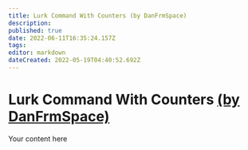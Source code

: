 ```yaml
---
title: Lurk Command With Counters (by DanFrmSpace)
description: 
published: true
date: 2022-06-11T16:35:24.157Z
tags: 
editor: markdown
dateCreated: 2022-05-19T04:40:52.692Z
---
```


# Lurk Command With Counters [(by DanFrmSpace)](https://www.twitch.tv/danfrmspace)
Your content here